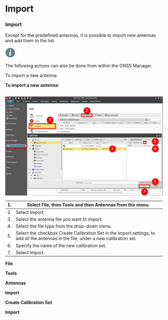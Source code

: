 # Import

### Import

Except for the predefined antennas, it is possible to import new antennas and add them to the list.

![Image](./data/icons/note.gif)

The following actions can also be done from within the GNSS Manager.

To import a new antenna:

**To import a new antenna:**

|  |  |
| --- | --- |

![Image](graphics/00757740.jpg)

| 1. | Select File, then Tools and then Antennas from the menu. |
| --- | --- |
| 2. | Select Import. |
| 3. | Select the antenna file you want to import. |
| 4. | Select the file type from the drop-down menu. |
| 5. | Select the checkbox Create Calibration Set in the import settings, to add all the antennas in the file, under a new calibration set. |
| 6. | Specify the name of the new calibration set. |
| 7. | Select Import. |

**File**

**Tools**

**Antennas**

**Import**

**Create Calibration Set**

**Import**

